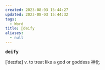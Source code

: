 ```yaml
---
created: 2023-08-03 15:44:27
updated: 2023-08-03 15:44:32
tags:
  - Word
title: 📖deify
aliases:
  - null
---
```


<pre><strong>deify</strong></pre>
[ˈdeɪɪfaɪ]
v. to treat like a god or goddess 神化
